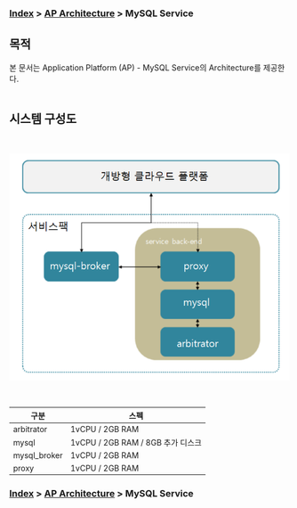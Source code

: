 ### [Index](https://github.com/okpc579/paasta-guide-new/blob/main/README.md) > [AP Architecture](../README.md) > MySQL Service

## 목적
본 문서는 Application Platform (AP) - MySQL Service의 Architecture를 제공한다.
<br><br>

## 시스템 구성도
<br>

![MySQL Service Architecture](image/mysql_architecture.png)

<br>

| 구분  | 스펙 |
|-------|----|
| arbitrator | 1vCPU / 2GB RAM |
| mysql | 1vCPU / 2GB RAM / 8GB 추가 디스크 |
| mysql_broker | 1vCPU / 2GB RAM |
| proxy | 1vCPU / 2GB RAM |



### [Index](https://github.com/okpc579/paasta-guide-new/blob/main/README.md) > [AP Architecture](../README.md) > MySQL Service

